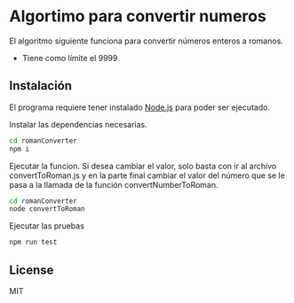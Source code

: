 # Algortimo para convertir numeros 

El algoritmo siguiente funciona para convertir números enteros a romanos. 

- Tiene como límite el 9999

## Instalación

El programa requiere tener instalado [Node.js](https://nodejs.org/) para poder ser ejecutado.

Instalar las dependencias necesarias.

```sh
cd romanConverter
npm i
```

Ejecutar la funcion. 
Si desea cambiar el valor, solo basta con ir al archivo convertToRoman.js y en la parte final cambiar el valor del número que se le pasa a la llamada de la función convertNumberToRoman.

```sh
cd romanConverter
node convertToRoman  
```

Ejecutar las pruebas

```sh
npm run test
```


## License

MIT
